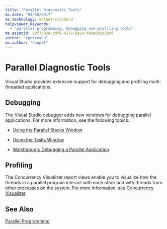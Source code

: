 ```yaml
---
title: "Parallel Diagnostic Tools"
ms.date: "03/30/2017"
ms.technology: dotnet-standard
helpviewer_keywords: 
  - "parallel programming, debugging and profiling tools"
ms.assetid: 38f7302a-ddf6-4179-ba19-f49e00395b9f
author: "rpetrusha"
ms.author: "ronpet"
---
```

# Parallel Diagnostic Tools
Visual Studio provides extensive support for debugging and profiling multi-threaded applications.  
  
## Debugging  
 The Visual Studio debugger adds new windows for debugging parallel applications. For more information, see the following topics:  
  
- [Using the Parallel Stacks Window](/visualstudio/debugger/using-the-parallel-stacks-window)  
  
- [Using the Tasks Window](/visualstudio/debugger/using-the-tasks-window)  
  
- [Walkthrough: Debugging a Parallel Application](/visualstudio/debugger/walkthrough-debugging-a-parallel-application).  
  
## Profiling  
 The Concurrency Visualizer report views enable you to visualize how the threads in a parallel program interact with each other and with threads from other processes on the system. For more information, see [Concurrency Visualizer](/visualstudio/profiling/concurrency-visualizer).  
  
## See Also  
 [Parallel Programming](../../../docs/standard/parallel-programming/index.md)
